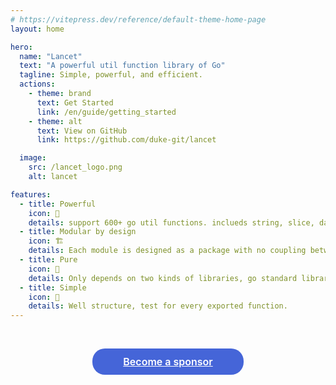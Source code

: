 ```yaml
---
# https://vitepress.dev/reference/default-theme-home-page
layout: home

hero:
  name: "Lancet"
  text: "A powerful util function library of Go"
  tagline: Simple, powerful, and efficient.
  actions:
    - theme: brand
      text: Get Started
      link: /en/guide/getting_started
    - theme: alt
      text: View on GitHub
      link: https://github.com/duke-git/lancet

  image:
    src: /lancet_logo.png
    alt: lancet

features:
  - title: Powerful
    icon: 💪
    details: support 600+ go util functions. inclueds string, slice, datetime, net, crypto, concurrency, etc.
  - title: Modular by design
    icon: 🏗
    details: Each module is designed as a package with no coupling between modules.
  - title: Pure
    icon: 💅
    details: Only depends on two kinds of libraries, go standard library and golang.org/x.
  - title: Simple
    icon: 👏
    details: Well structure, test for every exported function.
---
```


<p style="position:relative; inline-block;top: -330px;left: 30%">
  <img style="display: inline-block;margin-right:10px;" src="https://img.shields.io/github/stars/duke-git/lancet?style=social" alt="">
  <img style="display: inline-block" src="https://img.shields.io/github/forks/duke-git/lancet?style=social" alt="">
</p>

<a style="border-color: #4565d8;
    color: #fff;
    background-color: #4565d8;
    border-radius: 20px;
    padding: 0 20px;
    line-height: 40px;
    font-size: 16px;
    display: block;
    border: 1px solid transparent;
    text-align: center;
    font-weight: 600;
    margin: 0 auto;
    width: 200px;" href="/en/sponsor/sponsor.html">Become a sponsor</a>
